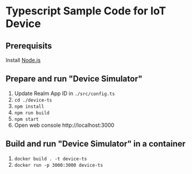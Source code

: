 # Typescript Sample Code for IoT Device

## Prerequisits

Install [Node.js](https://nodejs.org/)

## Prepare and run "Device Simulator"

1. Update Realm App ID in `./src/config.ts`
2. `cd ./device-ts`
3. `npm install`
4. `npm run build`
6. `npm start`
7. Open web console http://localhost:3000

## Build and run "Device Simulator" in a container

1. `docker build . -t device-ts`
2. `docker run -p 3000:3000 device-ts`
